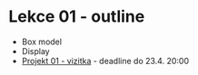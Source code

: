 # Lekce 01 - outline
- Box model 
- Display
- [Projekt 01 - vizitka](https://github.com/HTML-CSS-1-podklady/Projekt-01-vizitka) - deadline do 23.4. 20:00
